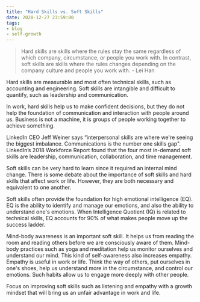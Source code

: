 ```yaml
---
title: "Hard Skills vs. Soft Skills"
date: 2020-12-27 23:59:00
tags: 
- blog
- self-growth
---
```


> Hard skills are skills where the rules stay the same regardless of which company, circumstance, or people you work with. In contrast, soft skills are skills where the rules changes depending on the company culture and people you work with. - Lei Han

Hard skills are measurable and most often technical skills, such as accounting and engineering. Soft skills are intangible and difficult to quantify, such as leadership and communication.

In work, hard skills help us to make confident decisions, but they do not help the foundation of communication and interaction with people around us. Business is not a machine, it is groups of people working together to achieve something.

LinkedIn CEO Jeff Weiner says “interpersonal skills are where we're seeing the biggest imbalance. Communications is the number one skills gap". LinkedIn’s 2018 Workforce Report found that the four most in-demand soft skills are leadership, communication, collaboration, and time management. 

Soft skills can be very hard to learn since it required an internal mind change. There is some debate about the importance of soft skills and hard skills that affect work or life. However, they are both necessary and equivalent to one another.

Soft skills often provide the foundation for high emotional intelligence (EQ). EQ is the ability to identify and manage our emotions, and also the ability to understand one's emotions. When Intelligence Quotient (IQ) is related to technical skills, EQ accounts for 90% of what makes people move up the success ladder.

Mind-body awareness is an important soft skill. It helps us from reading the room and reading others before we are consciously aware of them. Mind-body practices such as yoga and meditation help us monitor ourselves and understand our mind. This kind of self-awareness also increases empathy. Empathy is useful in work or life. Think the way of others, put ourselves in one's shoes, help us understand more in the circumstance, and control our emotions. Such habits allow us to engage more deeply with other people.

Focus on improving soft skills such as listening and empathy with a growth mindset that will bring us an unfair advantage in work and life.